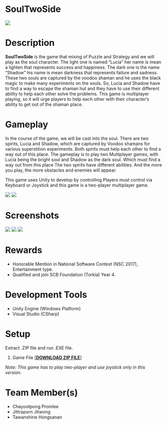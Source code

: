 # SoulTwoSide
![](https://i.imgur.com/4IbsvrJ.jpg)
# Description
**SoulTwoSide** is the game that mixing of Puzzle and Strategy and we will play as the soul character. The light one is named “Lucia” her name is mean a lighten that represents success and happiness. The dark one is the name “Shadow” his name is mean darkness that represents failure and sadness. These two souls are captured by the voodoo shaman and he uses the black magic to make many experiments on the souls. So, Lucia and Shadow have to find a way to escape the shaman hut and they have to use their different ability to help each other solve the problems. This game is multiplayer playing, so it will urge players to help each other with their character’s ability to get out of the shaman place.

# Gameplay
In the course of the game, we will be cast into the soul. There are two spirits, Lucia and Shadow, which are captured by Voodoo shamans for various superstition experiments. Both spirits must help each other to find a way out of this place. The gameplay is to play two Multiplayer games, with Lucia being the bright soul and Shadow as the dark soul. Which must find a way out from this place The two spirits have different abilities. And the more you play, the more obstacles and enemies will appear.

This game uses Unity to develop by controlling Players must control via Keyboard or Joystick and this game is a two-player multiplayer game.

![](https://i.imgur.com/XAIOqhk.png)
![](https://i.imgur.com/gqTQzOL.png)

# Screenshots
![](https://i.imgur.com/rguCeR4.png)
![](https://i.imgur.com/NCSykrO.png)
![](https://i.imgur.com/D4943ch.png)
# Rewards
- Honorable Mention in National Software Contest (NSC 2017), Entertainment type.
- Qualified and join SCB Foundation (Torkla) Year 4.
# Development Tools
- Unity Engine (Windows Platform)
- Visual Studio (CSharp)
# Setup
Extract .ZIP file and run .EXE file.

1. Game File <a href="https://1drv.ms/u/s!Ai9z8mPSceQOkQTthHkqIWzQLqIS?e=CgC4m4">[**DOWNLOAD ZIP FILE**]</a>

*Note: This game has to play two-player and use joystick only in this version.*
# Team Member(s)
- Chayootpong Promlee
- Jittraporn Jitwong
- Tawanshine Hongsanan
